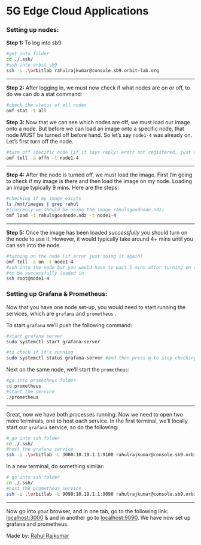 # 5G Edge Cloud Applications

### Setting up nodes:

**Step 1:** To log into sb9:

```bash
#get into folder
cd ./.ssh/
#ssh into orbit sb9
ssh -i .\orbitlab rahulrajkumar@console.sb9.orbit-lab.org 
```

---

**Step 2:**  After logging in, we must now check if what nodes are on or off, to do we can do a stat command:

```bash
#check the status of all nodes
omf stat -t all
```

**Step 3:**  Now that we can see which nodes are off, we must load our image onto a node. But before we can load an image onto a specific node, that node MUST be turned off before hand. So let’s say `node1-4`  was already on. Let’s first turn off the node.

```bash
#turn off specific node (if it says reply: erorr not registered, just do it again)
omf tell -a offh -t node1-4
```

---

**Step 4:**  After the node is turned off, we must load the image. First I’m going to check if my image is there and then load the image on my node. Loading an image typically 9 mins. Here are the steps:

```bash
#checking if my image exists
ls /mnt/images | grep rahul
#(currenly we should be using the image rahulsgoodnode.ndz)
omf load -i rahulsgoodnode.ndz -t node1-4
```

---

**Step 5:**  Once the image has been loaded *successfully* you should turn on the node to use it. However, it would typically take around 4+ mins until you can ssh into the node.

```bash
#turning on the node (if error just doing it again)
omf tell -a on -t node1-4
#ssh into the node but you would have to wait 5 mins after turning on the node
#to be successfully loaded in
ssh root@node1-4
```

### Setting up Grafana & Prometheus:

Now that you have one node set-up, you would need to start running the services, which are `grafana`  and `prometheus` . 

To start `grafana`  we’ll push the following command:

```bash
#start grafana server
sudo systemctl start grafana-server

#to check if it's running
sudo systemctl status grafana-server #and then press q to stop checking
```

Next on the same node, we’ll  start the `prometheus`:

```bash
#go into prometheus folder
cd prometheus
#start the service
./prometheus
```

---

Great, now we have both processes running. Now we need to open two more terminals, one to host each service. In the first terminal, we’ll locally start our `grafana`  service, so do the following:

```bash
# go into ssh folder
cd ./.ssh/
#host the grafana service
ssh -i .\orbitlab -L 3000:10.19.1.1:9100 rahulrajkumar@console.sb9.orbit-lab.org
```

In a new terminal, do something similar:

```bash
# go into ssh folder
cd ./.ssh/
#host the prometheus service
ssh -i .\orbitlab -L 9090:10.19.1.1:9090 rahulrajkumar@console.sb9.orbit-lab.org
```

---

Now go into your browser, and in one tab, go to the following link: [localhost:3000](http://localhost:3000) & and in another go to [localhost:9090](http://localhost:9090). We have now set up grafana and prometheus. 


Made by: [Rahul Rajkumar](https://rajhulrajkumar.vercel.app)